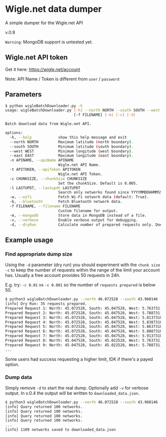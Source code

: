 # Wigle.net data dumper
A simple dumper for the Wigle.net API

v.0.9

`Warning`: MongoDB support is untested yet. 

## Wigle.net API token
Get it here: https://wigle.net/account   

Note: API Name / Token is different from `user` / `password`

## Parameters
```bash
$ python wigleBatchDownloader.py -h
usage: wigleBatchDownloader.py [-h] --north NORTH --south SOUTH --west WEST --east EAST -n APINAME -t APITOKEN [-c CHUNKSIZE] [-l LASTUPDT] [-w] [-b]
                               [-f FILENAME] [-m] [-v] [-d]

Batch download data from Wigle.net API.

options:
  -h, --help            show this help message and exit
  --north NORTH         Maximum latitude (north boundary).
  --south SOUTH         Minimum latitude (south boundary).
  --west WEST           Minimum longitude (west boundary).
  --east EAST           Maximum longitude (east boundary).
  -n APINAME, --apiName APINAME
                        Wigle.net API Name.
  -t APITOKEN, --apiToken APITOKEN
                        Wigle.net API Token.
  -c CHUNKSIZE, --chunkSize CHUNKSIZE
                        Set the chunkSize. Default is 0.005.
  -l LASTUPDT, --lastupdt LASTUPDT
                        Search only networks found since YYYYMMDDHHMMSS.
  -w, --wifi            Fetch Wi-Fi network data (default: True).
  -b, --bluetooth       Fetch Bluetooth network data.
  -f FILENAME, --filename FILENAME
                        Custom filename for output.
  -m, --mongodb         Store data in MongoDB instead of a file.
  -v, --verbose         Enable verbose output for debugging.
  -d, --dryRun          Calculate number of prepared requests only. Does not execute requests.

```

## Example usage

### Find appropriate dump size
Using the `-d` parameter (dry run) you should experiment with the `chunk size` `-c` to keep the number of requests within the range of the limit your account has. Usually a free account provides 50 requests in 24h.  

E.g. try: `-c 0.01` vs `-c 0.001` so the number of `requests prepared` is below 50.   

```bash
$ python3 wigleBatchDownloader.py --north 46.072528 --south 43.960146 --east 4.929610 --west 4.763731 -n <your API Name> -t <Your API Token> -c 0.05 -d -v
[info] Dry Run: 35 requests prepared.
Prepared Request 1: North: 45.072528, South: 45.047528, West: 5.763731, East: 5.788731
Prepared Request 2: North: 45.072528, South: 45.047528, West: 5.788731, East: 5.813731000000001
Prepared Request 3: North: 45.072528, South: 45.047528, West: 5.813731000000001, East: 5.838731000000001
Prepared Request 4: North: 45.072528, South: 45.047528, West: 5.838731000000001, East: 5.863731000000001
Prepared Request 5: North: 45.072528, South: 45.047528, West: 5.863731000000001, East: 5.888731000000002
Prepared Request 6: North: 45.072528, South: 45.047528, West: 5.888731000000002, East: 5.913731000000002
Prepared Request 7: North: 45.072528, South: 45.047528, West: 5.913731000000002, East: 5.92961
Prepared Request 8: North: 45.047528, South: 45.022528, West: 5.763731, East: 5.788731
Prepared Request 9: North: 45.047528, South: 45.022528, West: 5.788731, East: 5.813731000000001
...
```
 Some users had success requesting a higher limit, IDK if there's a payed option.   

### Dump data
Simply remove `-d` to start the real dump. Optionally add `-v` for verbose output. In v.0.4 the output will be written to `downloaded_data.json`.  
```bash
$ python3 wigleBatchDownloader.py --north 46.072528 --south 43.960146 --east 4.929610 --west 4.763731 -n <your API Name> -t <Your API Token> -c 0.05 -v
[info] Query returned 100 networks.
[info] Query returned 100 networks.
[info] Query returned 100 networks.
[info] Query returned 100 networks.
...
[info] 1109 networks saved to downloaded_data.json
```


